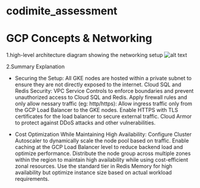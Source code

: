 # codimite_assessment


# GCP Concepts & Networking

1.high-level architecture diagram showing the networking setup
![alt text](https://github.com/kanchana999/codimite_assessment/blob/main/gcp_diagram.png?raw=true)


2.Summary Explanation
- Securing the Setup:
All GKE nodes are hosted within a private subnet to ensure they are not directly exposed to the internet.
Cloud SQL and Redis Security: VPC Service Controls to enforce boundaries and prevent unauthorized access to Cloud SQL and Redis.
Apply firewall rules and only allow nessary traffic (eg: http/https):
Allow ingress traffic only from the GCP Load Balancer to the GKE nodes.
Enable HTTPS with TLS certificates for the load balancer to secure external traffic.
Cloud Armor to protect against DDoS attacks and other vulnerabilities.

- Cost Optimization While Maintaining High Availability:
Configure Cluster Autoscaler to dynamically scale the node pool based on traffic.
Enable caching at the GCP Load Balancer level to reduce backend load and optimize performance.
Distribute the node group across multiple zones within the region to maintain high availability while using cost-efficient zonal resources.
Use the standard tier in Redis Memory for high availability but optimize instance size based on actual workload requirements.